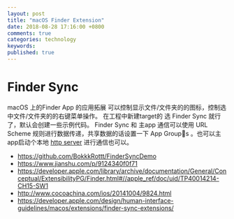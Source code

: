 ```yaml
---
layout: post
title: "macOS Finder Extension"
date: 2018-08-28 17:16:00 +0800
comments: true
categories: technology
keywords: 
published: true
---
```



# Finder Sync

macOS 上的Finder App 的应用拓展 可以控制显示文件/文件夹的的图标，控制选中文件/文件夹的的右键菜单操作。
在工程中新建target的 选 Finder Sync 就行了，默认会创建一些示例代码。
Finder Sync 和 主app 通信可以使用 URL Scheme 规则进行数据传递，共享数据的话设置一下 App Groups 。也可以主app启动个本地 [http server](https://github.com/robbiehanson/CocoaHTTPServer) 进行通信也可以。

- https://github.com/BokkkRottt/FinderSyncDemo
- https://www.jianshu.com/p/9124340f0f71
- https://developer.apple.com/library/archive/documentation/General/Conceptual/ExtensibilityPG/Finder.html#//apple_ref/doc/uid/TP40014214-CH15-SW1
- http://www.cocoachina.com/ios/20141004/9824.html
- https://developer.apple.com/design/human-interface-guidelines/macos/extensions/finder-sync-extensions/
 
